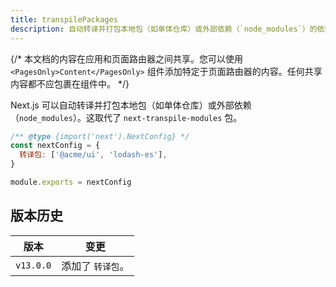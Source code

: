 ```yaml
---
title: transpilePackages
description: 自动转译并打包本地包（如单体仓库）或外部依赖（`node_modules`）的依赖。
---
```


{/* 本文档的内容在应用和页面路由器之间共享。您可以使用 `<PagesOnly>Content</PagesOnly>` 组件添加特定于页面路由器的内容。任何共享内容都不应包裹在组件中。 */}

Next.js 可以自动转译并打包本地包（如单体仓库）或外部依赖（`node_modules`）。这取代了 `next-transpile-modules` 包。

```js filename="next.config.js"
/** @type {import('next').NextConfig} */
const nextConfig = {
  转译包: ['@acme/ui', 'lodash-es'],
}

module.exports = nextConfig
```

## 版本历史

| 版本   | 变更                    |
| --------- | -------------------------- |
| `v13.0.0` | 添加了 `转译包`。 |